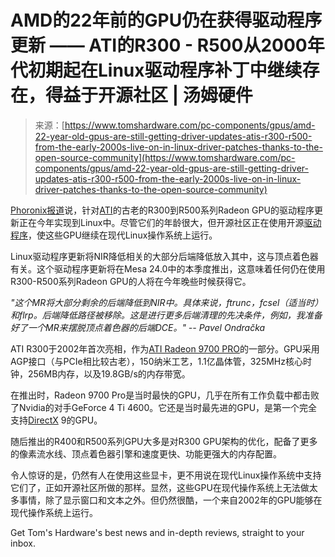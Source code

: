 <!--yml

category: 未分类

date: 2024-05-27 14:35:29

-->

# AMD的22年前的GPU仍在获得驱动程序更新 —— ATI的R300 - R500从2000年代初期起在Linux驱动程序补丁中继续存在，得益于开源社区 | 汤姆硬件

> 来源：[https://www.tomshardware.com/pc-components/gpus/amd-22-year-old-gpus-are-still-getting-driver-updates-atis-r300-r500-from-the-early-2000s-live-on-in-linux-driver-patches-thanks-to-the-open-source-community](https://www.tomshardware.com/pc-components/gpus/amd-22-year-old-gpus-are-still-getting-driver-updates-atis-r300-r500-from-the-early-2000s-live-on-in-linux-driver-patches-thanks-to-the-open-source-community)

[Phoronix报道](https://www.phoronix.com/news/ATI-R300g-2024-Action)说，针对[ATI](https://www.tomshardware.com/tag/ati)的古老的R300到R500系列Radeon GPU的驱动程序更新正在今年实现到Linux中。尽管它们的年龄很大，但开源社区正在使用开源[驱动程序](https://www.tomshardware.com/tag/drivers)，使这些GPU继续在现代Linux操作系统上运行。

Linux驱动程序更新将NIR降低相关的大部分后端降低放入其中，这与顶点着色器有关。这个驱动程序更新将在Mesa 24.0中的本季度推出，这意味着任何仍在使用R300-R500系列Radeon GPU的人将在今年晚些时候获得它。

*"这个MR将大部分剩余的后端降低到NIR中。具体来说，ftrunc，fcsel（适当时）和flrp。后端降低路径被移除。这是进行更多后端清理的先决条件，例如，我准备好了一个MR来摆脱顶点着色器的后端DCE。" -- Pavel Ondračka*

ATI R300于2002年首次亮相，作为[ATI Radeon 9700 PRO](https://www.tomshardware.com/reviews/ati-radeon-9700-pro,505-3.html)的一部分。GPU采用AGP接口（与PCIe相比较古老），150纳米工艺，1.1亿晶体管，325MHz核心时钟，256MB内存，以及19.8GB/s的内存带宽。

在推出时，Radeon 9700 Pro是当时最快的GPU，几乎在所有工作负载中都击败了Nvidia的对手GeForce 4 Ti 4600。它还是当时最先进的GPU，是第一个完全支持[DirectX](https://www.tomshardware.com/tag/directx) 9的GPU。

随后推出的R400和R500系列GPU大多是对R300 GPU架构的优化，配备了更多的像素流水线、顶点着色器引擎和速度更快、功能更强大的内存配置。

令人惊讶的是，仍然有人在使用这些显卡，更不用说在现代Linux操作系统中支持它们了，正如开源社区所做的那样。显然，这些GPU在现代操作系统上无法做太多事情，除了显示窗口和文本之外。但仍然很酷，一个来自2002年的GPU能够在现代操作系统上运行。

Get Tom's Hardware's best news and in-depth reviews, straight to your inbox.
